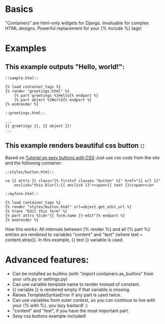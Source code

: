 Basics
======
"Containers" are html-only widgets for Django.
Invaluable for complex HTML designs.
Powerful replacement for your {% include %} tags!

Examples
========
This example outputs "Hello, world!":
-------------------------------------
    ::sample.html::

    {% load container_tags %}
    {% render "greetings.html" %}
        {% part greetings %}Hello{% endpart %}
        {% part object %}World{% endpart %}
    {% endrender %}

    ::greetings.html::

    ...
    {{ greetings }}, {{ object }}!
    ...

This example renders beautiful css button ::
-------------------------------------
Based on <a href="http://www.oscaralexander.com/tutorials/how-to-make-sexy-buttons-with-css.html">Tutorial on sexy buttons with CSS</a>
Just use css code from the site and the following container:

    ::styles/button.html::

    <a {{ attrs }} class="{% firstof classes "button" %}" href="{{ url }}"
        onclick="this.blur();{{ onclick }}"><span>{{ text }}</span></a>
    
    ::myform.html::
    
    {% load container_tags %}
    {% render "styles/button.html" url=object.get_edit_url %}
    {% trans "Edit this form" %}
    {% part attrs %}id="{{ form.name }}-edit"{% endpart %}
    {% endrender %}

How this works:
All internals between {% render %} and all {% part %} entries are rendered to variables
"content" and "text" (where text = content.strip()). In this example, {{ text }}
variable is used.

Advanced features:
==================

 * Can be installed as builtins (with "import containers.as_builtins" from your urls.py or settings.py)
 * Can use variable template name to render instead of constant.
 * {{ variable }} is rendered empty if that variable is missing.
 * Raises TemplateSyntaxError if any part is used twice.
 * Can use variables from outer context, so you can continue to live with your {% with %}, you lazy bastard! :)
 * "content" and "text", if you have the most important part.
 * Sexy css buttons example included!
